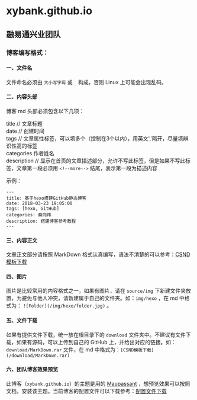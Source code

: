 # xybank.github.io

## 融易通兴业团队

### 博客编写格式：

#### 一、文件名

文件命名必须由 `大小写字母` 或 `_` 构成，否则 Linux 上可能会出现乱码。

#### 二、内容头部

博客 md 头部必须包含以下几项：

title // 文章标题  
date // 创建时间  
tags // 文章属性标签，可以填多个（控制在3个以内），用英文','隔开，尽量填辨识性高的标签  
categories 作者姓名  
description // 显示在首页的文章描述部分，允许不写此标签，但是如果不写此标签，文章第一段必须用 `<!--more-->` 结尾，表示第一段为描述内容  

示例：

```
---
title: 基于hexo搭建GitHub静态博客
date: 2018-03-23 19:05:00
tags: [hexo, GitHub]
categories: 蔡向炜
description: 搭建博客参考教程
---
```

#### 三、内容正文

文章正文部分请按照 MarkDown 格式认真编写，语法不清楚的可以参考：[CSND模板下载](https://xybank.github.io/download/MarkDown.rar)

#### 四、图片

图片是比较常用的内容格式之一，如果有图片，请在 `source/img` 下新建文件夹放置，为避免与他人冲突，请新建属于自己的文件夹。如：`img/hexo` ，在 md 中格式为： `![Folder](/img/hexo/folder.jpg)` 。  

#### 五、文件下载

如果有提供文件下载，统一放在根目录下的 `download` 文件夹中。不建议有文件下载，如果有源码，可以上传到自己的 GitHub 上，并给出对应的链接。如： `download/MarkDown.rar` 文件，在 md 中格式为：`[CSND模板下载](/download/MarkDown.rar)`

#### 六、团队博客效果预览

此博客（`xybank.github.io`）的主题是用的 [Maupassant](https://github.com/tufu9441/maupassant-hexo) ，想预览效果可以按照文档，安装该主题。当前博客的配置文件可以下载参考：[配置文件下载](https://xybank.github.io/download/blog_onfig.rar)

